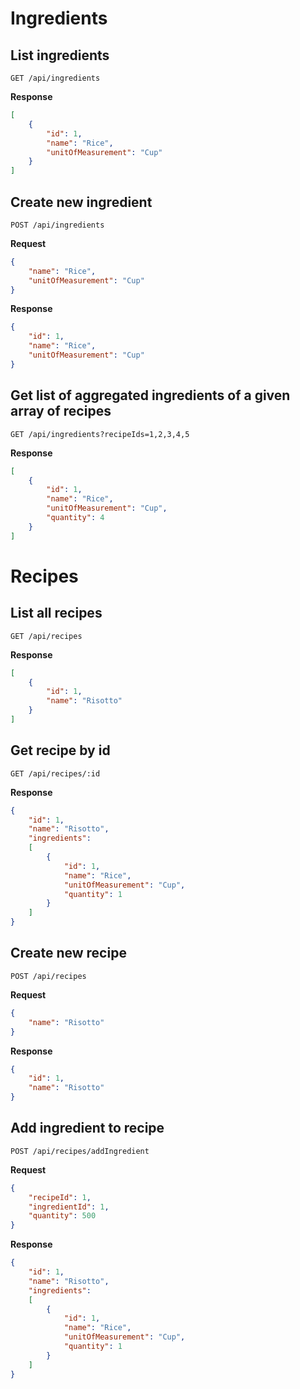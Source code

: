 # Ingredients

## List ingredients

`GET /api/ingredients`

**Response**

``` JSON
[
    {
        "id": 1,
        "name": "Rice",
        "unitOfMeasurement": "Cup"
    }
]
```

## Create new ingredient

`POST /api/ingredients`

**Request**

``` JSON
{
    "name": "Rice",
    "unitOfMeasurement": "Cup"
}
```

**Response**

``` JSON
{
    "id": 1,
    "name": "Rice",
    "unitOfMeasurement": "Cup"
}
```

## Get list of aggregated ingredients of a given array of recipes

`GET /api/ingredients?recipeIds=1,2,3,4,5`

**Response**

``` JSON
[
    {
        "id": 1,
        "name": "Rice",
        "unitOfMeasurement": "Cup",
        "quantity": 4
    }
]
```

# Recipes

## List all recipes

`GET /api/recipes`

**Response**

``` JSON
[
    {
        "id": 1,
        "name": "Risotto"
    }
]
```

## Get recipe by id

`GET /api/recipes/:id`

**Response**

``` JSON
{
    "id": 1,
    "name": "Risotto",
    "ingredients": 
    [
        {
            "id": 1,
            "name": "Rice",
            "unitOfMeasurement": "Cup",
            "quantity": 1
        }
    ]
}
```

## Create new recipe

`POST /api/recipes`

**Request**

``` JSON
{
    "name": "Risotto"
}
```

**Response**

``` JSON
{
    "id": 1,
    "name": "Risotto"
}
```

## Add ingredient to recipe

`POST /api/recipes/addIngredient`

**Request**

``` JSON
{
    "recipeId": 1,
    "ingredientId": 1,
    "quantity": 500
}
```

**Response**

``` JSON
{
    "id": 1,
    "name": "Risotto",
    "ingredients": 
    [
        {
            "id": 1,
            "name": "Rice",
            "unitOfMeasurement": "Cup",
            "quantity": 1
        }
    ]
}
```
